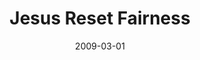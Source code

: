 ---
layout: message
category: message
series: "Reset"
title: "Jesus Reset Fairness"
date: 2009-03-01
message_id: 550
---